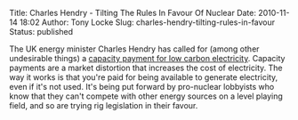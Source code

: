 Title: Charles Hendry - Tilting The Rules In Favour Of Nuclear
Date: 2010-11-14 18:02
Author: Tony Locke
Slug: charles-hendry-tilting-rules-in-favour
Status: published

The UK energy minister Charles Hendry has called for (among other undesirable things) a [capacity payment for low carbon electricity](http://www.telegraph.co.uk/finance/newsbysector/energy/8111274/More-incentives-needed-for-nuclear-says-Energy-Minister-Charles-Hendry.html). Capacity payments are a market distortion that increases the cost of electricity. The way it works is that you're paid for being available to generate electricity, even if it's not used. It's being put forward by pro-nuclear lobbyists who know that they can't compete with other energy sources on a level playing field, and so are trying rig legislation in their favour.
